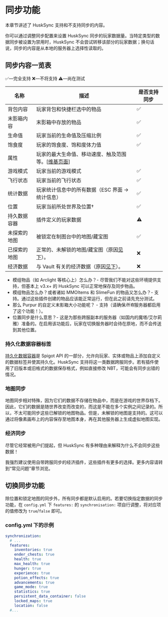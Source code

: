 # 同步功能
本章节讲述了 HuskSync 支持和不支持同步的内容。

你可以通过调整同步配置来设置 HuskSync 同步的玩家数据量。当特定类型的数据同步被设置为禁用时，HuskSync 不会尝试转移该部分的玩家数据；换句话说，同步的内容是从本地的服务器上选择性读取的。

## 同步内容一览表

✅—完全支持  ❌—不将支持  ⚠️—尚在测试

|名称|描述|是否支持同步|
|---|---|---|
|背包内容|玩家背包和快捷栏选中的物品|✅|
|末影箱内容|末影箱中存放的物品|✅|
|生命值|玩家当前的生命值及压缩比例|✅|
|饱食度|玩家的饱食度、饱和度体力值|✅|
|属性|玩家的最大生命值、移动速度、触及范围等。[[维基页面](https://zh.minecraft.wiki/w/%E5%B1%9E%E6%80%A7)]|
|游戏模式|玩家当前的游戏模式|✅|
|飞行状态|玩家当前的飞行状态|✅|
|统计数据|玩家统计信息中的所有数据（ESC 界面 -> 统计信息）|✅|
|位置|玩家当前所处世界及位置†|✅|
|持久数据容器|插件定义的玩家数据|⚠|
|未探索的地图|被锁定在制图台中的地图/藏宝图|✅|
|已探索的地图|正常的、未解锁的地图/藏宝图（原因[见下](#地图同步)）。|❌|
|经济数据|与 Vault 有关的经济数据（原因[见下](#经济同步)）。|❌|

* 模组物品（如 Arclight 等核心上）怎么办？- 尽管我们不能对这些环境提供支持，但基本上 v3.x+ 的 HuskSync 可以正常地保存及同步物品。
* 模组物品怎么办？或者诸如 MMOItems 和 SlimeFun 的物品又怎么办？- 支持。通过这些插件创建的物品应该能正常运行，但在此之前请先充分测试。
* 那么 Purpur 的自定义末影箱大小功能呢？ - 支持（请确保*所有*服务器都启用了这个功能！）。
* 位置同步是什么意思？- 这是为那些跨服副本的服务器（如国内的魔塔/艾尔莉雅）准备的。在启用该功能后，玩家在切换服务器时会待在原地，而不会传送到其他位置。

### 持久化数据容器标签

[持久化数据容器](https://blog.jeff-media.com/persistent-data-container-the-better-alternative-to-nbt-tags/)是 Spigot API 的一部分，允许向玩家、实体或物品上添加自定义的数据标签并使其持久化。HuskSync 支持将这一类数据跨服同步。若有插件使用了旧版本或旧格式的数据保存格式，例如直接修改 NBT，可能会有同步出错的情况。

### 地图同步

地图同步相对特殊，因为它们的数据不存储在物品中，而是在游戏的世界存档下。因此，它们的数据是随世界改变而改变的，而这是不能在多个实例之间记录的。所以，不太可能同步这些已解锁的地图物品。但是，未解锁的地图是支持的。这可以通过将像素画布上的内容保存至地图本身，再在其他服务器上生成虚拟地图实现。

### 经济同步

尽管它经常被用户们提起，但 HuskSync 有多种理由来解释为什么不会同步这些数据！

我强烈建议使用自带跨服同步的经济插件，这些插件有更多的选择。更多内容请转到“常见问题”章节浏览。

## 切换同步功能
除位置和锁定地图的同步外，所有同步都是默认启用的。若要切换指定数据的同步功能，在 `config.yml` 下 `features:` 的 `synchronisation:` 项自行调整，将对应项的值修改为 `true`/`false` 即可。

### config.yml 下的示例
``` YAML
synchronization:
  # ...
  features:
    inventories: true
    ender_chests: true
    health: true
    max_health: true
    hunger: true
    experience: true
    potion_effects: true
    advancements: true
    game_mode: true
    statistics: true
    persistent_data_container: false
    locked_maps: true
    location: false
  #...
```